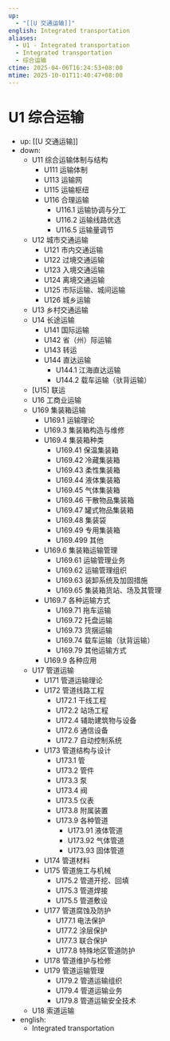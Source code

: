 ```yaml
---
up:
  - "[[U 交通运输]]"
english: Integrated transportation
aliases:
  - U1 - Integrated transportation
  - Integrated transportation
  - 综合运输
ctime: 2025-04-06T16:24:53+08:00
mtime: 2025-10-01T11:40:47+08:00
---
```


# U1 综合运输

- up: [[U 交通运输]]
- down:
	- U11 综合运输体制与结构
		- U111 运输体制
		- U113 运输网
		- U115 运输枢纽
		- U116 合理运输
			- U116.1 运输协调与分工
			- U116.2 运输线路优选
			- U116.5 运输量调节
	- U12 城市交通运输
		- U121 市内交通运输
		- U122 过境交通运输
		- U123 入境交通运输
		- U124 离境交通运输
		- U125 市际运输、城间运输
		- U126 城乡运输
	- U13 乡村交通运输
	- U14 长途运输
		- U141 国际运输
		- U142 省（州）际运输
		- U143 转运
		- U144 直达运输
			- U144.1 江海直达运输
			- U144.2 载车运输（驮背运输）
	- [U15] 联运
	- U16 工商业运输
	- U169 集装箱运输
		- U169.1 运输理论
		- U169.3 集装箱构造与维修
		- U169.4 集装箱种类
			- U169.41 保温集装箱
			- U169.42 冷藏集装箱
			- U169.43 柔性集装箱
			- U169.44 液体集装箱
			- U169.45 气体集装箱
			- U169.46 干散物品集装箱
			- U169.47 罐式物品集装箱
			- U169.48 集装袋
			- U169.49 专用集装箱
			- U169.499 其他
		- U169.6 集装箱运输管理
			- U169.61 运输管理业务
			- U169.62 运输管理组织
			- U169.63 装卸系统及加固措施
			- U169.65 集装箱货站、场及其管理
		- U169.7 各种运输方式
			- U169.71 拖车运输
			- U169.72 托盘运输
			- U169.73 货捆运输
			- U169.74 载车运输（驮背运输）
			- U169.79 其他运输方式
		- U169.9 各种应用
	- U17 管道运输
		- U171 管道运输理论
		- U172 管道线路工程
			- U172.1 干线工程
			- U172.2 站场工程
			- U172.4 辅助建筑物与设备
			- U172.6 通信设备
			- U172.7 自动控制系统
		- U173 管道结构与设计
			- U173.1 管
			- U173.2 管件
			- U173.3 泵
			- U173.4 阀
			- U173.5 仪表
			- U173.8 附属装置
			- U173.9 各种管道
				- U173.91 液体管道
				- U173.92 气体管道
				- U173.93 固体管道
		- U174 管道材料
		- U175 管道施工与机械
			- U175.2 管道开挖、回填
			- U175.3 管道焊接
			- U175.5 管道敷设
		- U177 管道腐蚀及防护
			- U177.1 电法保护
			- U177.2 涂层保护
			- U177.3 联合保护
			- U177.8 特殊地区管道防护
		- U178 管道维护与检修
		- U179 管道运输管理
			- U179.2 管道运输组织
			- U179.4 管道运输业务
			- U179.8 管道运输安全技术
	- U18 索道运输
- english:
	- Integrated transportation
